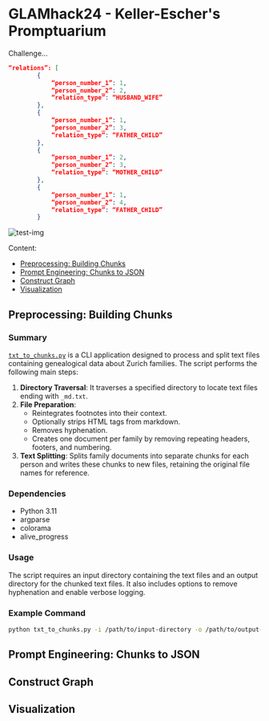 # GLAMhack24 - Keller-Escher's Promptuarium

Challenge...

```json
“relations”: [
        {
            “person_number_1”: 1, 
            “person_number_2”: 2, 
            “relation_type”: “HUSBAND_WIFE”
        },
        {
            “person_number_1”: 1,
            “person_number_2”: 3,
            “relation_type”: “FATHER_CHILD”
        },
        {
            “person_number_1”: 2,
            “person_number_2”: 3,
            “relation_type”: “MOTHER_CHILD”
        },
        {
            “person_number_1”: 1,
            “person_number_2”: 4,
            “relation_type”: “FATHER_CHILD”
        }
```
![test-img](/img/logo.png)

Content:
- [Preprocessing: Building Chunks](#preprocessing:-building-chunks)
- [Prompt Engineering: Chunks to JSON](#prompt-engineering:-chunks-to-json)
- [Construct Graph](#construct-graph)
- [Visualization](#visualization)


## Preprocessing: Building Chunks
### Summary

[`txt_to_chunks.py`](command:_github.copilot.openRelativePath?%5B%7B%22scheme%22%3A%22file%22%2C%22authority%22%3A%22%22%2C%22path%22%3A%22%2Fhome%2Frued%2Fcarl-escher-promptuarium%2Ftxt_to_chunks.py%22%2C%22query%22%3A%22%22%2C%22fragment%22%3A%22%22%7D%2C%22caa600a5-c058-4497-98ed-d7a3aee56710%22%5D "/home/rued/carl-escher-promptuarium/txt_to_chunks.py") is a CLI application designed to process and split text files containing genealogical data about Zurich families. The script performs the following main steps:

1. **Directory Traversal**: It traverses a specified directory to locate text files ending with `_md.txt`.
2. **File Preparation**:
   - Reintegrates footnotes into their context.
   - Optionally strips HTML tags from markdown.
   - Removes hyphenation.
   - Creates one document per family by removing repeating headers, footers, and numbering.
3. **Text Splitting**: Splits family documents into separate chunks for each person and writes these chunks to new files, retaining the original file names for reference.

### Dependencies
- Python 3.11
- argparse
- colorama
- alive_progress

### Usage
The script requires an input directory containing the text files and an output directory for the chunked text files. It also includes options to remove hyphenation and enable verbose logging.

### Example Command
```bash
python txt_to_chunks.py -i /path/to/input-directory -o /path/to/output-directory -rh -v
```

## Prompt Engineering: Chunks to JSON


## Construct Graph


## Visualization


